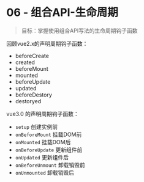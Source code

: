 # 06 - 组合API-生命周期

> 目标：掌握使用组合API写法的生命周期钩子函数

回顾vue2.x的声明周期钩子函数：
- beforeCreate
- created
- beforeMount
- mounted
- beforeUpdate
- updated
- beforeDestory
- destoryed

vue3.0 的声明周期钩子函数：
- `setup`  创建实例前
- `onBeforeMount`   挂载DOM前
- `onMounted`   挂载DOM后
- `onBeforeUpdate`   更新组件前
- `onUpdated`   更新组件后
- `onBeforeUnmount`  卸载销毁前
- `onUnmounted`   卸载销毁后
